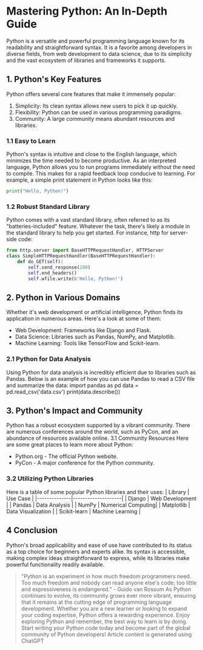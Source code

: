 # Mastering Python: An In-Depth Guide
Python is a versatile and powerful programming language known for its readability and
straightforward syntax. It is a favorite among developers in diverse fields, from web development
to data science, due to its simplicity and the vast ecosystem of libraries and frameworks it
supports.
## 1. Python's Key Features
Python offers several core features that make it immensely popular:
1. Simplicity: Its clean syntax allows new users to pick it up quickly.
2. Flexibility: Python can be used in various programming paradigms.
3. Community: A large community means abundant resources and libraries.
### 1.1 Easy to Learn
Python's syntax is intuitive and close to the English language, which minimizes the time needed to
become productive. As an interpreted language, Python allows you to run programs immediately
without the need to compile. This makes for a rapid feedback loop conducive to learning. For
example, a simple print statement in Python looks like this:
```python
print("Hello, Python!")
```
### 1.2 Robust Standard Library
Python comes with a vast standard library, often referred to as its "batteries-included" feature.
Whatever the task, there's likely a module in the standard library to help you get started. For
instance, http for server-side code:
```python
from http.server import BaseHTTPRequestHandler, HTTPServer
class SimpleHTTPRequestHandler(BaseHTTPRequestHandler):
    def do_GET(self):
        self.send_response(200)
        self.end_headers()
        self.wfile.write(b'Hello, Python!')
```
## 2. Python in Various Domains
Whether it's web development or artificial intelligence, Python finds its application in numerous
areas. Here's a look at some of them:
- Web Development: Frameworks like Django and Flask.
- Data Science: Libraries such as Pandas, NumPy, and Matplotlib.
- Machine Learning: Tools like TensorFlow and Scikit-learn.
### 2.1 Python for Data Analysis
Using Python for data analysis is incredibly efficient due to libraries such as Pandas. Below is an
example of how you can use Pandas to read a CSV file and summarize the data:
import pandas as pd
data = pd.read_csv('data.csv')
print(data.describe())
## 3. Python's Impact and Community
Python has a robust ecosystem supported by a vibrant community. There are numerous
conferences around the world, such as PyCon, and an abundance of resources available online.
3.1 Community Resources
Here are some great places to learn more about Python:
- Python.org - The official Python website.
- PyCon - A major conference for the Python community.
### 3.2 Utilizing Python Libraries
Here is a table of some popular Python libraries and their uses:
| Library      | Use Case           |
|--------------|--------------------|
| Django       | Web Development    |
| Pandas       | Data Analysis      |
| NumPy        | Numerical Computing|
| Matplotlib   | Data Visualization |
| Scikit-learn | Machine Learning   |
## 4 Conclusion
Python's broad applicability and ease of use have contributed to its status as a top choice for
beginners and experts alike. Its syntax is accessible, making complex ideas straightforward to
express, while its libraries make powerful functionality readily available.
> "Python is an experiment in how much freedom programmers need. Too much freedom and
> nobody can read anyone else's code; too little and expressiveness is endangered." - Guido
> van Rossum
As Python continues to evolve, its community grows ever more vibrant, ensuring that it remains at
the cutting edge of programming language development. Whether you are a new learner or
looking to expand your coding expertise, Python offers a rewarding experience.
Enjoy exploring Python and remember, the best way to learn is by doing. Start writing your Python
code today and become part of the global community of Python developers!
Article content is generated using ChatGPT